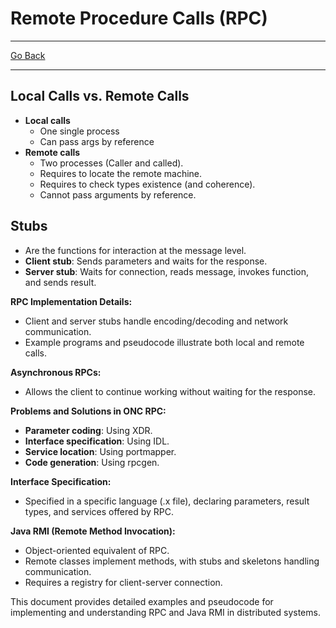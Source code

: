 # Remote Procedure Calls (RPC)
---
[Go Back](../README.md)

---
## Local Calls vs. Remote Calls
- **Local calls**
	- One single process
	- Can pass args by reference
- **Remote calls**
	- Two processes (Caller and called).
	- Requires to locate the remote machine.
	- Requires to check types existence (and coherence).
	- Cannot pass arguments by reference.

## Stubs
- Are the functions for interaction at the message level.
- **Client stub**: Sends parameters and waits for the response.
- **Server stub**: Waits for connection, reads message, invokes function, and sends result.

**RPC Implementation Details:**
- Client and server stubs handle encoding/decoding and network communication.
- Example programs and pseudocode illustrate both local and remote calls.

**Asynchronous RPCs:**
- Allows the client to continue working without waiting for the response.

**Problems and Solutions in ONC RPC:**
- **Parameter coding**: Using XDR.
- **Interface specification**: Using IDL.
- **Service location**: Using portmapper.
- **Code generation**: Using rpcgen.

**Interface Specification:**
- Specified in a specific language (.x file), declaring parameters, result types, and services offered by RPC.

**Java RMI (Remote Method Invocation):**
- Object-oriented equivalent of RPC.
- Remote classes implement methods, with stubs and skeletons handling communication.
- Requires a registry for client-server connection.

This document provides detailed examples and pseudocode for implementing and understanding RPC and Java RMI in distributed systems.